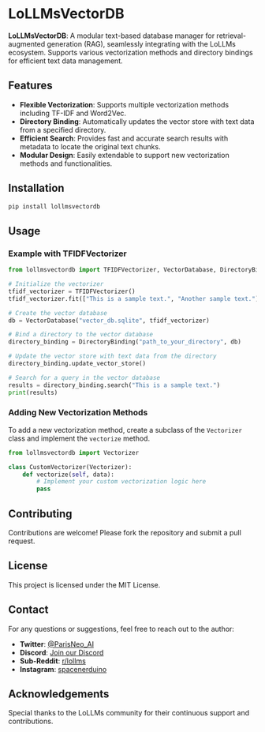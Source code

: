 # LoLLMsVectorDB

**LoLLMsVectorDB**: A modular text-based database manager for retrieval-augmented generation (RAG), seamlessly integrating with the LoLLMs ecosystem. Supports various vectorization methods and directory bindings for efficient text data management.

## Features

- **Flexible Vectorization**: Supports multiple vectorization methods including TF-IDF and Word2Vec.
- **Directory Binding**: Automatically updates the vector store with text data from a specified directory.
- **Efficient Search**: Provides fast and accurate search results with metadata to locate the original text chunks.
- **Modular Design**: Easily extendable to support new vectorization methods and functionalities.

## Installation

```bash
pip install lollmsvectordb
```

## Usage

### Example with TFIDFVectorizer

```python
from lollmsvectordb import TFIDFVectorizer, VectorDatabase, DirectoryBinding

# Initialize the vectorizer
tfidf_vectorizer = TFIDFVectorizer()
tfidf_vectorizer.fit(["This is a sample text.", "Another sample text."])

# Create the vector database
db = VectorDatabase("vector_db.sqlite", tfidf_vectorizer)

# Bind a directory to the vector database
directory_binding = DirectoryBinding("path_to_your_directory", db)

# Update the vector store with text data from the directory
directory_binding.update_vector_store()

# Search for a query in the vector database
results = directory_binding.search("This is a sample text.")
print(results)
```

### Adding New Vectorization Methods

To add a new vectorization method, create a subclass of the `Vectorizer` class and implement the `vectorize` method.

```python
from lollmsvectordb import Vectorizer

class CustomVectorizer(Vectorizer):
    def vectorize(self, data):
        # Implement your custom vectorization logic here
        pass
```

## Contributing

Contributions are welcome! Please fork the repository and submit a pull request.

## License

This project is licensed under the MIT License.

## Contact

For any questions or suggestions, feel free to reach out to the author:

- **Twitter**: [@ParisNeo_AI](https://twitter.com/ParisNeo_AI)
- **Discord**: [Join our Discord](https://discord.gg/BDxacQmv)
- **Sub-Reddit**: [r/lollms](https://www.reddit.com/r/lollms/)
- **Instagram**: [spacenerduino](https://www.instagram.com/spacenerduino/)

## Acknowledgements

Special thanks to the LoLLMs community for their continuous support and contributions.
